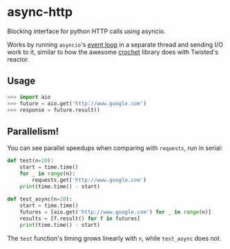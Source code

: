 # async-http
Blocking interface for python HTTP calls using asyncio.

Works by running `asyncio`'s [event loop](https://docs.python.org/3/library/asyncio-eventloops.html#event-loops) in a separate thread and sending I/O work to it, similar to how the awesome [crochet](https://github.com/itamarst/crochet) library does with Twisted's reactor.

## Usage
```python
>>> import aio
>>> future = aio.get('http://www.google.com')
>>> response = future.result()
```

## Parallelism!
You can see parallel speedups when comparing with `requests`, run in serial:

```python
def test(n=20):
    start = time.time()
    for _ in range(n):
        requests.get('http://www.google.com')
    print(time.time() - start)
    
def test_async(n=20):
    start = time.time()
    futures = [aio.get('http://www.google.com') for _ in range(n)]
    results = [f.result() for f in futures]
    print(time.time() - start)
```

The `test` function's timing grows linearly with `n`, while `test_async` does not.

